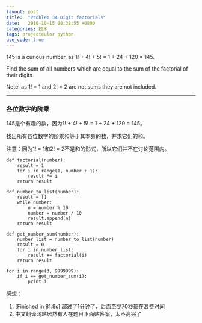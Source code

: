 ```yaml
---
layout: post
title:  "Problem 34 Digit factorials"
date:   2016-10-15 08:38:55 +0800
categories: 技术
tags: projecteulor python
use_code: true
---
```

145 is a curious number, as 1! + 4! + 5! = 1 + 24 + 120 = 145.

Find the sum of all numbers which are equal to the sum of the factorial of their digits.

Note: as 1! = 1 and 2! = 2 are not sums they are not included.

<!--more-->

*****

### 各位数字的阶乘 ###

145是个有趣的数，因为1! + 4! + 5! = 1 + 24 + 120 = 145。

找出所有各位数字的阶乘和等于其本身的数，并求它们的和。

注意：因为1! = 1和2! = 2不是和的形式，所以它们并不在讨论范围内。

    def factorial(number):
        result = 1
        for i in range(1, number + 1):
            result *= i
        return result

    def number_to_list(number):
        result = []
        while number:
            n = number % 10
            number = number / 10
            result.append(n)
        return result

    def get_number_sum(number):
        number_list = number_to_list(number)
        result = 0
        for i in number_list:
            result += factorial(i)
        return result

    for i in range(3, 9999999):
        if i == get_number_sum(i):
            print i

感想：

1. [Finished in 81.8s] 超过了1分钟了，后面至少70秒都在浪费时间
2. 中文翻译网站居然有人在题目下面贴答案，太不高兴了
